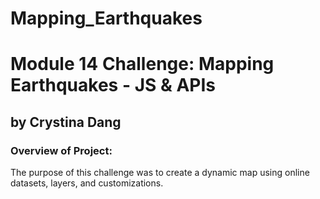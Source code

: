 # Mapping_Earthquakes
# Module 14 Challenge: Mapping Earthquakes - JS & APIs
## by Crystina Dang

### Overview of Project: 
The purpose of this challenge was to create a dynamic map using online datasets, layers, and customizations.